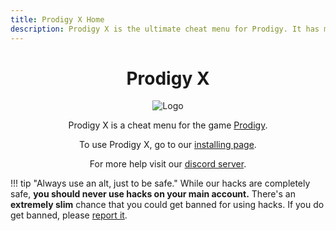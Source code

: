 ```yaml
---
title: Prodigy X Home
description: Prodigy X is the ultimate cheat menu for Prodigy. It has many features and works on all platforms.
---
```


<center>

# Prodigy X

![Logo](https://cdn.discordapp.com/attachments/852986451896959026/980097446589915177/IMG_3310.png)

Prodigy X is a cheat menu for the game [Prodigy](https://www.prodigygame.com/main-en/).

To use Prodigy X, go to our [installing page](installing.md).

For more help visit our [discord server](https://discord.gg/YRtwBJrmGa).
</center>

!!! tip "Always use an alt, just to be safe."
    While our hacks are completely safe, **you should never use hacks on your main account.**
    There's an **extremely slim** chance that you could get banned for using hacks. If you do get banned, please [report it](https://discord.gg/YRtwBJrmGa).